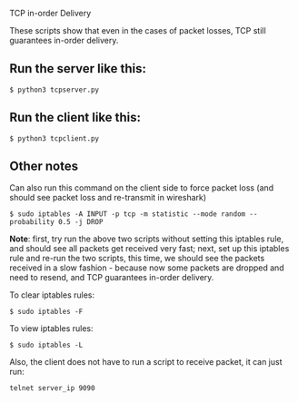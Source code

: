 TCP in-order Delivery

These scripts show that even in the cases of packet losses, TCP still guarantees in-order delivery.

## Run the server like this:

```console
$ python3 tcpserver.py
```

## Run the client like this:

```console
$ python3 tcpclient.py
```

## Other notes

Can also run this command on the client side to force packet loss (and should see packet loss and re-transmit in wireshark)

```console
$ sudo iptables -A INPUT -p tcp -m statistic --mode random --probability 0.5 -j DROP
```

**Note**: first, try run the above two scripts without setting this iptables rule, and should see all packets get received very fast; next, set up this iptables rule and re-run the two scripts, this time, we should see the packets received in a slow fashion - because now some packets are dropped and need to resend, and TCP guarantees in-order delivery.

To clear iptables rules:

```console
$ sudo iptables -F
```

To view iptables rules:

```console
$ sudo iptables -L
```

Also, the client does not have to run a script to receive packet, it can just run:

```console
telnet server_ip 9090
```
